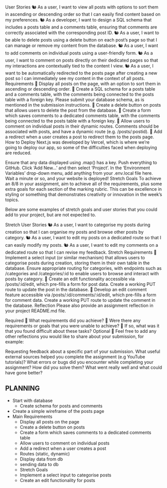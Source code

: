 User Stories
🐿️ As a user, I want to view all posts with options to sort them in ascending or descending order so that I can easily find content based on my preferences.
🐿️ As a developer, I want to design a SQL schema that includes a posts table and a comments table, ensuring that comments are correctly associated with the corresponding post ID.
🐿️ As a user, I want to be able to delete posts using a delete button on each post’s page so that I can manage or remove my content from the database.
🐿️ As a user, I want to add comments on individual posts using a user-friendly form.
🐿️ As a user, I want to comment on posts directly on their dedicated pages so that my interactions are contextually tied to the content I view.
🐿️ As a user, I want to be automatically redirected to the posts page after creating a new post so I can immediately see my content in the context of all posts.
Requirements
🎯 Display all posts on the page, with an option to sort them in ascending or descending order.
🎯 Create a SQL schema for a posts table and a comments table, with the comments being connected to the posts table with a foreign key.
Please submit your database schema, as is mentioned in the submission instructions.
🎯 Create a delete button on posts that allows users to delete the post from the database.
🎯 Create a form which saves comments to a dedicated comments table, with the comments being connected to the posts table with a foreign key.
🎯 Allow users to comment on individual posts in their dynamic routes. Comments should be associated with posts, and have a dynamic route (e.g. /posts/:postid).
🎯 Add a redirect when a user creates a post to redirect them to the posts page.
How to Deploy
Next.js was developed by Vercel, which is where we’re going to deploy our app, so some of the difficulties faced when deploying are reduced.

Ensure that any data displayed using .map() has a key.
Push everything to GitHub.
Click ‘Add New…’ and then select ‘Project’.
In the ‘Environment Variables’ drop-down menu, add anything from your .env.local file here.
Wait a minute or so, and your website is deployed!
Stretch Goals
To achieve an 8/8 in your assignment, aim to achieve all of the requirements, plus some extra goals for each section of the marking rubric. This can be excellence in styling or something that demonstrates creativity or innovation in the week’s topics.

Below are some examples of stretch goals and user stories that you could add to your project, but are not expected to.

Stretch User Stories
🐿️ As a user, I want to categorise my posts during creation so that I can organise my posts and browse other posts by category.
🐿️ As a user, I want to edit my posts on a dedicated route so that I can easily modify my posts.
🐿️ As a user, I want to edit my comments on a dedicated route so that I can revise my feedback.
Stretch Requirements
🏹 Implement a select input (or similar mechanism) that allows users to categorise posts during creation, storing them in their own table in the database. Ensure appropriate routing for categories, with endpoints such as /categories and /categories/:id to enable users to browse and interact with posts by category.
🏹 Create an edit functionality accessible via /posts/:id/edit, which pre-fills a form for post data. Create a working PUT route to update the post in the database.
🏹 Develop an edit comment feature accessible via /posts/:id/comments/:id/edit, which pre-fills a form for comment data. Create a working PUT route to update the comment in the database.
Reflection
Please also provide an assignment reflection in your project README.md file.

Required
🎯 What requirements did you achieve?
🎯 Were there any requirements or goals that you were unable to achieve?
🎯 If so, what was it that you found difficult about these tasks?
Optional
🏹 Feel free to add any other reflections you would like to share about your submission, for example:

Requesting feedback about a specific part of your submission.
What useful external sources helped you complete the assignment (e.g YouTube tutorials)?
What errors or bugs did you encounter while completing your assignment? How did you solve them?
What went really well and what could have gone better?

## PLANNING
- Start with database
    - Create schema for posts and comments
- Create a simple wireframe of the posts page
- Main Requirements
    - Display all posts on the page
    - Create a delete button on posts
    - Create a form which saves comments to a dedicated comments table
    - Allow users to comment on individual posts
    - Add a redirect when a user creates a post
    - Routes (static, dynamic)
    - Display data from db
    - sending data to db
    - Stretch Goals
    - Implement a select input to categorise posts
    - Create an edit functionality for posts
